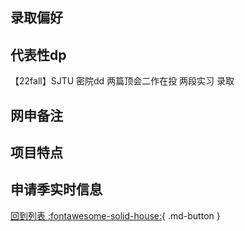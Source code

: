 ## 录取偏好

## 代表性dp
【22fall】SJTU 密院dd 两篇顶会二作在投 两段实习 录取
## 网申备注

## 项目特点

## 申请季实时信息

[回到列表 :fontawesome-solid-house:](选校梯度.md){ .md-button }

